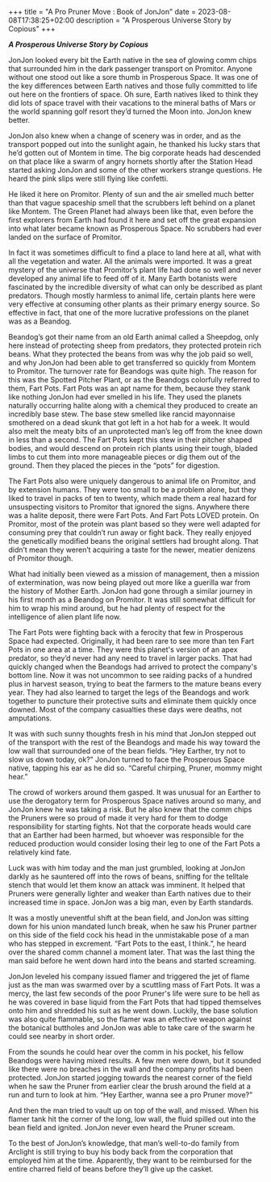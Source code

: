 +++
title = "A Pro Pruner Move : Book of JonJon"
date = 2023-08-08T17:38:25+02:00
description = "A Prosperous Universe Story by Copious"
+++

**_A Prosperous Universe Story by Copious_**

JonJon looked every bit the Earth native in the sea of glowing comm chips that surrounded him in the dark passenger transport on Promitor. Anyone without one stood out like a sore thumb in Prosperous Space. It was one of the key differences between Earth natives and those fully committed to life out here on the frontiers of space. Oh sure, Earth natives liked to think they did lots of space travel with their vacations to the mineral baths of Mars or the world spanning golf resort they’d turned the Moon into. JonJon knew better.

JonJon also knew when a change of scenery was in order, and as the transport popped out into the sunlight again, he thanked his lucky stars that he’d gotten out of Montem in time. The big corporate heads had descended on that place like a swarm of angry hornets shortly after the Station Head started asking JonJon and some of the other workers strange questions. He heard the pink slips were still flying like confetti. 

He liked it here on Promitor. Plenty of sun and the air smelled much better than that vague spaceship smell that the scrubbers left behind on a planet like Montem. The Green Planet had always been like that, even before the first explorers from Earth had found it here and set off the great expansion into what later became known as Prosperous Space. No scrubbers had ever landed on the surface of Promitor.

In fact it was sometimes difficult to find a place to land here at all, what with all the vegetation and water. All the animals were imported. It was a great mystery of the universe that Promitor’s plant life had done so well and never developed any animal life to feed off of it. Many Earth botanists were fascinated by the incredible diversity of what can only be described as plant predators. Though mostly harmless to animal life, certain plants here were very effective at consuming other plants as their primary energy source. So effective in fact, that one of the more lucrative professions on the planet was as a Beandog.

Beandog’s got their name from an old Earth animal called a Sheepdog, only here instead of protecting sheep from predators, they protected protein rich beans. What they protected the beans from was why the job paid so well, and why JonJon had been able to get transferred so quickly from Montem to Promitor. The turnover rate for Beandogs was quite high. The reason for this was the Spotted Pitcher Plant, or as the Beandogs colorfully referred to them, Fart Pots.
Fart Pots was an apt name for them, because they stank like nothing JonJon had ever smelled in his life. They used the planets naturally occurring halite along with a chemical they produced to create an incredibly base stew. The base stew smelled like rancid mayonnaise smothered on a dead skunk that got left in a hot hab for a week. It would also melt the meaty bits of an unprotected man’s leg off from the knee down in less than a second. The Fart Pots kept this stew in their pitcher shaped bodies, and would descend on protein rich plants using their tough, bladed limbs to cut them into more manageable pieces or dig them out of the ground. Then they placed the pieces in the “pots” for digestion. 

The Fart Pots also were uniquely dangerous to animal life on Promitor, and by extension humans. They were too small to be a problem alone, but they liked to travel in packs of ten to twenty, which made them a real hazard for unsuspecting visitors to Promitor that ignored the signs. Anywhere there was a halite deposit, there were Fart Pots. And Fart Pots LOVED protein. On Promitor, most of the protein was plant based so they were well adapted for consuming prey that couldn’t run away or fight back. They really enjoyed the genetically modified beans the original settlers had brought along. That didn’t mean they weren’t acquiring a taste for the newer, meatier denizens of Promitor though. 

What had initially been viewed as a mission of management, then a mission of extermination, was now being played out more like a guerilla war from the history of Mother Earth. JonJon had gone through a similar journey in his first month as a Beandog on Promitor. It was still somewhat difficult for him to wrap his mind around, but he had plenty of respect for the intelligence of alien plant life now.

The Fart Pots were fighting back with a ferocity that few in Prosperous Space had expected. Originally, it had been rare to see more than ten Fart Pots in one area at a time. They were this planet's version of an apex predator, so they’d never had any need to travel in larger packs. That had quickly changed when the Beandogs had arrived to protect the company's bottom line. Now it was not uncommon to see raiding packs of a hundred plus in harvest season, trying to beat the farmers to the mature beans every year. They had also learned to target the legs of the Beandogs and work together to puncture their protective suits and eliminate them quickly once downed. Most of the company casualties these days were deaths, not amputations. 

It was with such sunny thoughts fresh in his mind that JonJon stepped out of the transport with the rest of the Beandogs and made his way toward the low wall that surrounded one of the bean fields. “Hey Earther, try not to slow us down today, ok?”
JonJon turned to face the Prosperous Space native, tapping his ear as he did so. “Careful chirping, Pruner, mommy might hear.”

The crowd of workers around them gasped. It was unusual for an Earther to use the derogatory term for Prosperous Space natives around so many, and JonJon knew he was taking a risk. But he also knew that the comm chips the Pruners were so proud of made it very hard for them to dodge responsibility for starting fights. Not that the corporate heads would care that an Earther had been harmed, but whoever was responsible for the reduced production would consider losing their leg to one of the Fart Pots a relatively kind fate.

Luck was with him today and the man just grumbled, looking at JonJon darkly as he sauntered off into the rows of beans, sniffing for the telltale stench that would let them know an attack was imminent. It helped that Pruners were generally lighter and weaker than Earth natives due to their increased time in space. JonJon was a big man, even by Earth standards. 

It was a mostly uneventful shift at the bean field, and JonJon was sitting down for his union mandated lunch break, when he saw his Pruner partner on this side of the field cock his head in the unmistakable pose of a man who has stepped in excrement. “Fart Pots to the east, I think.”, he heard over the shared comm channel a moment later. That was the last thing the man said before he went down hard into the beans and started screaming.

JonJon leveled his company issued flamer and triggered the jet of flame just as the man was swarmed over by a scuttling mass of Fart Pots. It was a mercy, the last few seconds of the poor Pruner's life were sure to be hell as he was covered in base liquid from the Fart Pots that had tipped themselves onto him and shredded his suit as he went down. Luckily, the base solution was also quite flammable, so the flamer was an effective weapon against the botanical buttholes and JonJon was able to take care of the swarm he could see nearby in short order.

From the sounds he could hear over the comm in his pocket, his fellow Beandogs were having mixed results. A few men were down, but it sounded like there were no breaches in the wall and the company profits had been protected. JonJon started jogging towards the nearest corner of the field when he saw the Pruner from earlier clear the brush around the field at a run and turn to look at him. “Hey Earther, wanna see a pro Pruner move?”

And then the man tried to vault up on top of the wall, and missed. When his flamer tank hit the corner of the long, low wall, the fluid spilled out into the bean field and ignited. JonJon never even heard the Pruner scream.

To the best of JonJon’s knowledge, that man’s well-to-do family from Arclight is still trying to buy his body back from the corporation that employed him at the time. Apparently, they want to be reimbursed for the entire charred field of beans before they’ll give up the casket.
